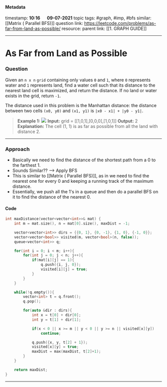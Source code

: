 #### Metadata

timestamp: **10:16**  &emsp;  **09-07-2021**
topic tags: #graph, #imp, #bfs
similar: [[Matrix ( Parallel BFS)]]
question link: https://leetcode.com/problems/as-far-from-land-as-possible/
resource:
parent link: [[1. GRAPH GUIDE]]

---

# As Far from Land as Possible

### Question
Given an `n x n` `grid` containing only values `0` and `1`, where `0` represents water and `1` represents land, find a water cell such that its distance to the nearest land cell is maximized, and return the distance. If no land or water exists in the grid, return `-1`.

The distance used in this problem is the Manhattan distance: the distance between two cells `(x0, y0)` and `(x1, y1)` is `|x0 - x1| + |y0 - y1|`.


>**Example 1:**
![](https://assets.leetcode.com/uploads/2019/05/03/1336_ex1.JPG)
**Input:** grid = \[[1,0,1],[0,0,0],[1,0,1]]
**Output:** 2
**Explanation:** The cell (1, 1) is as far as possible from all the land with distance 2.

---


### Approach

- Basically we need to find the distance of the shortest path from a 0 to the farthest 1.
- Sounds Similar?? --> Apply BFS
- This is similar to [[Matrix ( Parallel BFS)]], as in we need to find the nearest one for every 0 and keeping a running track of the maximum distance.
- Essentially, we push all the 1's in a queue and then do a parallel BFS on it to find the distance of the nearest 0.


#### Code

``` cpp
int maxDistance(vector<vector<int>>& mat) {
	int m = mat.size(), n = mat[0].size(), maxDist = -1;

	vector<vector<int>> dirs = {{0, 1}, {0, -1}, {1, 0}, {-1, 0}};
	vector<vector<bool>> visited(m, vector<bool>(n, false));
	queue<vector<int>> q;

	for(int i = 0; i < m; i++){
		for(int j = 0; j < n; j++){
			if(mat[i][j] == 1){
				q.push({i, j, 0});
				visited[i][j] = true;
			}
		}
	}

	while(!q.empty()){
		vector<int> t = q.front();
		q.pop();

		for(auto &dir : dirs){
			int x = t[0] + dir[0];
			int y = t[1] + dir[1];

			if(x < 0 || x >= m || y < 0 || y >= n || visited[x][y])
				continue;

			q.push({x, y, t[2] + 1});
			visited[x][y] = true;
			maxDist = max(maxDist, t[2]+1);
		}
	}

	return maxDist;
}

```

---


